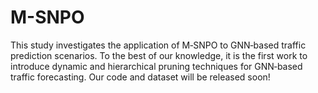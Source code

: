 # M-SNPO
This study investigates the application of M‑SNPO to GNN‑based traffic prediction scenarios. To the best of our knowledge, it is the first work to introduce dynamic and hierarchical pruning techniques for GNN‑based traffic forecasting. 
Our code and dataset will be released soon!
